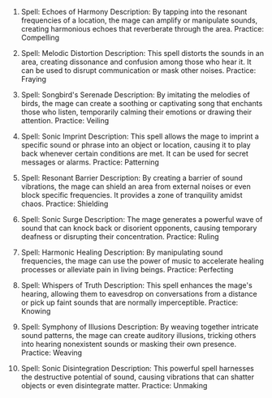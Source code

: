 1. Spell: Echoes of Harmony Description: By tapping into the resonant frequencies of a location, the mage can amplify or
   manipulate sounds, creating harmonious echoes that reverberate through the area. Practice: Compelling

2. Spell: Melodic Distortion Description: This spell distorts the sounds in an area, creating dissonance and confusion
   among those who hear it. It can be used to disrupt communication or mask other noises. Practice: Fraying

3. Spell: Songbird's Serenade Description: By imitating the melodies of birds, the mage can create a soothing or
   captivating song that enchants those who listen, temporarily calming their emotions or drawing their attention.
   Practice: Veiling

4. Spell: Sonic Imprint Description: This spell allows the mage to imprint a specific sound or phrase into an object or
   location, causing it to play back whenever certain conditions are met. It can be used for secret messages or alarms.
   Practice: Patterning

5. Spell: Resonant Barrier Description: By creating a barrier of sound vibrations, the mage can shield an area from
   external noises or even block specific frequencies. It provides a zone of tranquility amidst chaos. Practice:
   Shielding

6. Spell: Sonic Surge Description: The mage generates a powerful wave of sound that can knock back or disorient
   opponents, causing temporary deafness or disrupting their concentration. Practice: Ruling

7. Spell: Harmonic Healing Description: By manipulating sound frequencies, the mage can use the power of music to
   accelerate healing processes or alleviate pain in living beings. Practice: Perfecting

8. Spell: Whispers of Truth Description: This spell enhances the mage's hearing, allowing them to eavesdrop on
   conversations from a distance or pick up faint sounds that are normally imperceptible. Practice: Knowing

9. Spell: Symphony of Illusions Description: By weaving together intricate sound patterns, the mage can create auditory
   illusions, tricking others into hearing nonexistent sounds or masking their own presence. Practice: Weaving

10. Spell: Sonic Disintegration Description: This powerful spell harnesses the destructive potential of sound, causing
    vibrations that can shatter objects or even disintegrate matter. Practice: Unmaking